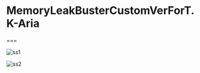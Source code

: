 # MemoryLeakBusterCustomVerForT.K-Aria   

===


![ss1](https://bitbucket.org/tk-aria/memoryleakbustercustomverfort.k-aria/src/1a34793c9f01735193edd5184fc8625c9138db6f/ScreenShot/ss1.png?at=master&fileviewer=file-view-default)  

![ss2](https://bitbucket.org/tk-aria/memoryleakbustercustomverfort.k-aria/src/1a34793c9f01735193edd5184fc8625c9138db6f/ScreenShot/ss2.png?at=master&fileviewer=file-view-default)  

